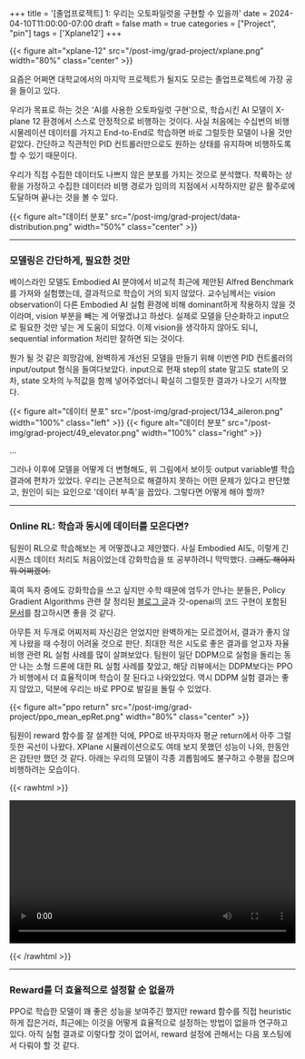 +++
title = '[졸업프로젝트] 1: 우리는 오토파일럿을 구현할 수 있을까'
date = 2024-04-10T11:00:00-07:00
draft = false
math = true
categories = ["Project", "pin"]
tags = ['Xplane12']
+++

{{< figure alt="xplane-12" src="/post-img/grad-project/xplane.png" width="80%" class="center" >}}

요즘은 어쩌면 대학교에서의 마지막 프로젝트가 될지도 모르는 졸업프로젝트에 가장 공을 들이고 있다. 

우리가 목표로 하는 것은 'AI를 사용한 오토파일럿 구현'으로, 학습시킨 AI 모델이 X-plane 12 환경에서 스스로 안정적으로 비행하는 것이다. 사실 처음에는 수십번의 비행 시물레이션 데이터를 가지고 End-to-End로 학습하면 바로 그럴듯한 모델이 나올 것만 같았다. 간단하고 직관적인 PID 컨트롤러만으로도 원하는 상태를 유지하며 비행하도록 할 수 있기 때문이다.

우리가 직접 수집한 데이터도 나쁘지 않은 분포를 가지는 것으로 분석했다. 착륙하는 상황을 가정하고 수집한 데이터라 비행 경로가 임의의 지점에서 시작하지만 같은 활주로에 도달하며 끝나는 것을 볼 수 있다.

{{< figure alt="데이터 분포" src="/post-img/grad-project/data-distribution.png" width="50%" class="center" >}}

---
### 모델링은 간단하게, 필요한 것만
베이스라인 모델도 Embodied AI 분야에서 비교적 최근에 제안된 Alfred Benchmark를 가져와 실험했는데, 결과적으로 학습이 거의 되지 않았다. 교수님께서는 vision observation이 다른 Embodied AI 실험 환경에 비해 dominant하게 작용하지 않을 것이라며, vision 부분을 빼는 게 어떻겠냐고 하셨다. 실제로 모델을 단순화하고 input으로 필요한 것만 넣는 게 도움이 되었다. 이제 vision을 생각하지 않아도 되니, sequential information 처리만 잘하면 되는 것이다.

뭔가 될 것 같은 희망감에, 완벽하게 개선된 모델을 만들기 위해 이번엔 PID 컨트롤러의 input/output 형식을 들여다보았다. input으로 현재 step의 state 말고도 state의 오차, state 오차의 누적값을 함께 넣어주었더니 확실히 그럴듯한 결과가 나오기 시작했다.

{{< figure alt="데이터 분포" src="/post-img/grad-project/134_aileron.png" width="100%" class="left" >}}
{{< figure alt="데이터 분포" src="/post-img/grad-project/49_elevator.png" width="100%" class="right" >}}

...

그러나 이후에 모델을 어떻게 더 변형해도, 위 그림에서 보이듯 output variable별 학습 결과에 편차가 있었다. 우리는 근본적으로 해결하지 못하는 어떤 문제가 있다고 판단했고, 원인이 되는 요인으로 
'데이터 부족'을 꼽았다. 그렇다면 어떻게 해야 할까?

---
### Online RL: 학습과 동시에 데이터를 모은다면? 
팀원이 RL으로 학습해보는 게 어떻겠냐고 제안했다. 사실 Embodied AI도, 이렇게 긴 시퀀스 데이터 처리도 처음이었는데 강화학습을 또 공부하려니 막막했다. ~~그래도 해야지 뭐 어쩌겠어.~~

혹여 독자 중에도 강화학습을 쓰고 싶지만 수학 때문에 엄두가 안나는 분들은, Policy Gradient Algorithms 관련 잘 정리된 [블로그 글](https://lilianweng.github.io/posts/2018-04-08-policy-gradient/)과 갓-openai의 코드 구현이 포함된 [문서](https://spinningup.openai.com/en/latest/index.html)를 참고하시면 좋을 것 같다.

아무튼 저 두개로 어찌저찌 자신감은 얻었지만 완벽하게는 모르겠어서, 결과가 좋지 않게 나왔을 때 수정이 어려울 것으로 판단. 최대한 적은 시도로 좋은 결과를 얻고자 자율비행 관련 RL 실험 사례를 많이 살펴보았다. 팀원이 일단 DDPM으로 실험을 돌리는 동안 나는 소형 드론에 대한 RL 실험 사례를 찾았고, 해당 리뷰에서는 DDPM보다는 PPO가 비행에서 더 효율적이며 학습이 잘 된다고 나와있었다. 역시 DDPM 실험 결과는 좋지 않았고, 덕분에 우리는 바로 PPO로 발길을 돌릴 수 있었다.

{{< figure alt="ppo return" src="/post-img/grad-project/ppo_mean_epRet.png" width="80%" class="center" >}}

팀원이 reward 함수를 잘 설계한 덕에, PPO로 바꾸자마자 평균 return에서 아주 그럴듯한 곡선이 나왔다. XPlane 시뮬레이션으로도 여태 보지 못했던 성능이 나와, 한동안은 감탄만 했던 것 같다. 아래는 우리의 모델이 각종 괴롭힘에도 불구하고 수평을 잡으며 비행하려는 모습이다.

{{< rawhtml >}} 

<video width=100% controls autoplay><source src="/post-img/grad-project/ppo_v1_test.mkv"></video>

{{< /rawhtml >}}

---
### Reward를 더 효율적으로 설정할 순 없을까
PPO로 학습한 모델이 꽤 좋은 성능을 보여주긴 했지만 reward 함수를 직접 heuristic하게 잡은거라, 최근에는 이것을 어떻게 효율적으로 설정하는 방법이 없을까 연구하고 있다. 아직 실험 결과로 이렇다할 것이 없어서, reward 설정에 관해서는 다음 포스팅에서 다뤄야 할 것 같다.
